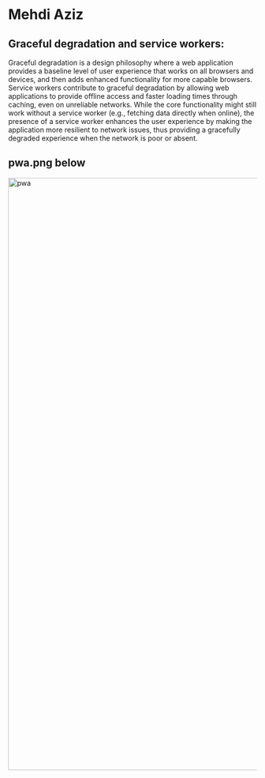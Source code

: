 # Mehdi Aziz
## Graceful degradation and service workers:
Graceful degradation is a design philosophy where a web application provides a baseline level of user experience that works on all browsers and devices, and then adds enhanced functionality for more capable browsers. Service workers contribute to graceful degradation by allowing web applications to provide offline access and faster loading times through caching, even on unreliable networks. While the core functionality might still work without a service worker (e.g., fetching data directly when online), the presence of a service worker enhances the user experience by making the application more resilient to network issues, thus providing a gracefully degraded experience when the network is poor or absent.

## pwa.png below
<img width="1200" alt="pwa" src="https://github.com/user-attachments/assets/b3ce1229-d004-4226-b606-2d24e172676a" />

